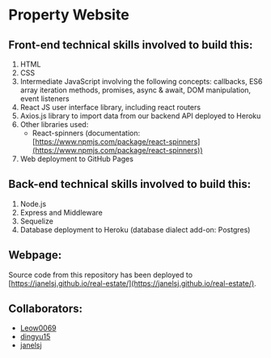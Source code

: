 # Property Website

## Front-end technical skills involved to build this:
1. HTML
1. CSS
1. Intermediate JavaScript involving the following concepts: callbacks, ES6 array iteration methods, promises, async & await, DOM manipulation, event listeners
1. React JS user interface library, including react routers
1. Axios.js library to import data from our backend API deployed to Heroku
1. Other libraries used:
    - React-spinners (documentation: [https://www.npmjs.com/package/react-spinners](https://www.npmjs.com/package/react-spinners))
1. Web deployment to GitHub Pages

## Back-end technical skills involved to build this:
1. Node.js
1. Express and Middleware
1. Sequelize
1. Database deployment to Heroku (database dialect add-on: Postgres)

## Webpage:
Source code from this repository has been deployed to [https://janelsj.github.io/real-estate/](https://janelsj.github.io/real-estate/).

## Collaborators:
- [Leow0069](https://github.com/Leow0069)
- [dingyu15](https://github.com/dingyu15)
- [janelsj](https://github.com/janelsj)

